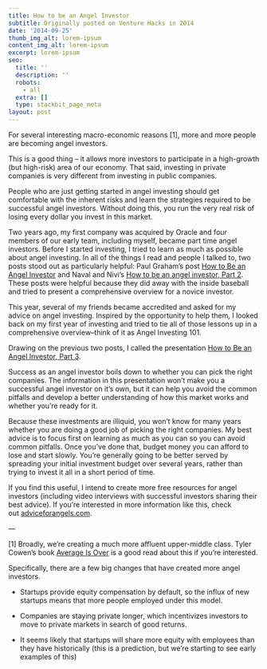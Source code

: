 ```yaml
---
title: How to be an Angel Investor
subtitle: Originally posted on Venture Hacks in 2014
date: '2014-09-25'
thumb_img_alt: lorem-ipsum
content_img_alt: lorem-ipsum
excerpt: lorem-ipsum
seo:
  title: ''
  description: ''
  robots:
    - all
  extra: []
  type: stackbit_page_meta
layout: post
---
```

For several interesting macro-economic reasons \[1], more and more people are becoming angel investors.

This is a good thing – it allows more investors to participate in a high-growth (but high-risk) area of our economy. That said, investing in private companies is very different from investing in public companies.

People who are just getting started in angel investing should get comfortable with the inherent risks and learn the strategies required to be successful angel investors. Without doing this, you run the very real risk of losing every dollar you invest in this market.

Two years ago, my first company was acquired by Oracle and four members of our early team, including myself, became part time angel investors. Before I started investing, I tried to learn as much as possible about angel investing. In all of the things I read and people I talked to, two posts stood out as particularly helpful: Paul Graham’s post [How to Be an Angel Investor](http://www.paulgraham.com/angelinvesting.html) and Naval and Nivi’s [How to be an angel investor, Part 2](http://venturehacks.com/articles/angel). These posts were helpful because they did away with the inside baseball and tried to present a comprehensive overview for a novice investor.

This year, several of my friends became accredited and asked for my advice on angel investing. Inspired by the opportunity to help them, I looked back on my first year of investing and tried to tie all of those lessons up in a comprehensive overview–think of it as Angel Investing 101. 

Drawing on the previous two posts, I called the presentation [How to Be an Angel Investor, Part 3](https://www.slideshare.net/tylerwillis/growing-wings-37622237).

Success as an angel investor boils down to whether you can pick the right companies. The information in this presentation won’t make you a successful angel investor on it’s own, but it can help you avoid the common pitfalls and develop a better understanding of how this market works and whether you’re ready for it.

Because these investments are illiquid, you won’t know for many years whether you are doing a good job of picking the right companies. My best advice is to focus first on learning as much as you can so you can avoid common pitfalls. Once you’ve done that, budget money you can afford to lose and start slowly. You’re generally going to be better served by spreading your initial investment budget over several years, rather than trying to invest it all in a short period of time.

If you find this useful, I intend to create more free resources for angel investors (including video interviews with successful investors sharing their best advice). If you’re interested in more information like this, check out [adviceforangels.com](http://www.adviceforangels.com/).

—

\[1] Broadly, we’re creating a much more affluent upper-middle class. Tyler Cowen’s book [Average Is Over](http://www.amazon.com/Average-Is-Over-Powering-Stagnation/dp/0525953736) is a good read about this if you’re interested.

Specifically, there are a few big changes that have created more angel investors.

*   Startups provide equity compensation by default, so the influx of new startups means that more people employed under this model.

*   Companies are staying private longer, which incentivizes investors to move to private markets in search of good returns.

*   It seems likely that startups will share more equity with employees than they have historically (this is a prediction, but we’re starting to see early examples of this)

